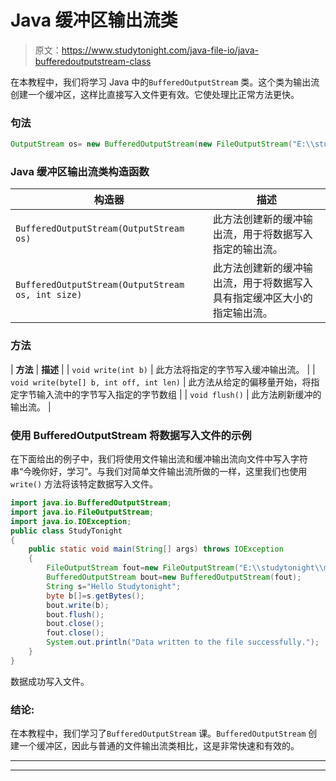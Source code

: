 # Java 缓冲区输出流类

> 原文：<https://www.studytonight.com/java-file-io/java-bufferedoutputstream-class>

在本教程中，我们将学习 Java 中的`BufferedOutputStream` 类。这个类为输出流创建一个缓冲区，这样比直接写入文件更有效。它使处理比正常方法更快。

### 句法

```java
OutputStream os= new BufferedOutputStream(new FileOutputStream("E:\\studytonight\\myfile.txt")); 
```

### Java 缓冲区输出流类构造函数

| 构造器 | 描述 |
| --- | --- |
| `BufferedOutputStream(OutputStream os)` | 此方法创建新的缓冲输出流，用于将数据写入指定的输出流。 |
| `BufferedOutputStream(OutputStream os, int size)` | 此方法创建新的缓冲输出流，用于将数据写入具有指定缓冲区大小的指定输出流。 |

### 方法

| **方法** | **描述** |
| `void write(int b)` | 此方法将指定的字节写入缓冲输出流。 |
| `void write(byte[] b, int off, int len)` | 此方法从给定的偏移量开始，将指定字节输入流中的字节写入指定的字节数组 |
| `void flush()` | 此方法刷新缓冲的输出流。 |

### 使用 BufferedOutputStream 将数据写入文件的示例

在下面给出的例子中，我们将使用文件输出流和缓冲输出流向文件中写入字符串“今晚你好，学习”。与我们对简单文件输出流所做的一样，这里我们也使用`write()` 方法将该特定数据写入文件。

```java
import java.io.BufferedOutputStream;
import java.io.FileOutputStream;
import java.io.IOException;
public class StudyTonight 
{
	public static void main(String[] args) throws IOException 
	{  
		FileOutputStream fout=new FileOutputStream("E:\\studytonight\\myfile.txt");    
		BufferedOutputStream bout=new BufferedOutputStream(fout);    
		String s="Hello Studytonight";    
		byte b[]=s.getBytes();    
		bout.write(b);    
		bout.flush();    
		bout.close();    
		fout.close();    
		System.out.println("Data written to the file successfully.");   
	}  
}
```

数据成功写入文件。

### 结论:

在本教程中，我们学习了`BufferedOutputStream` 课。`BufferedOutputStream` 创建一个缓冲区，因此与普通的文件输出流类相比，这是非常快速和有效的。

* * *

* * *